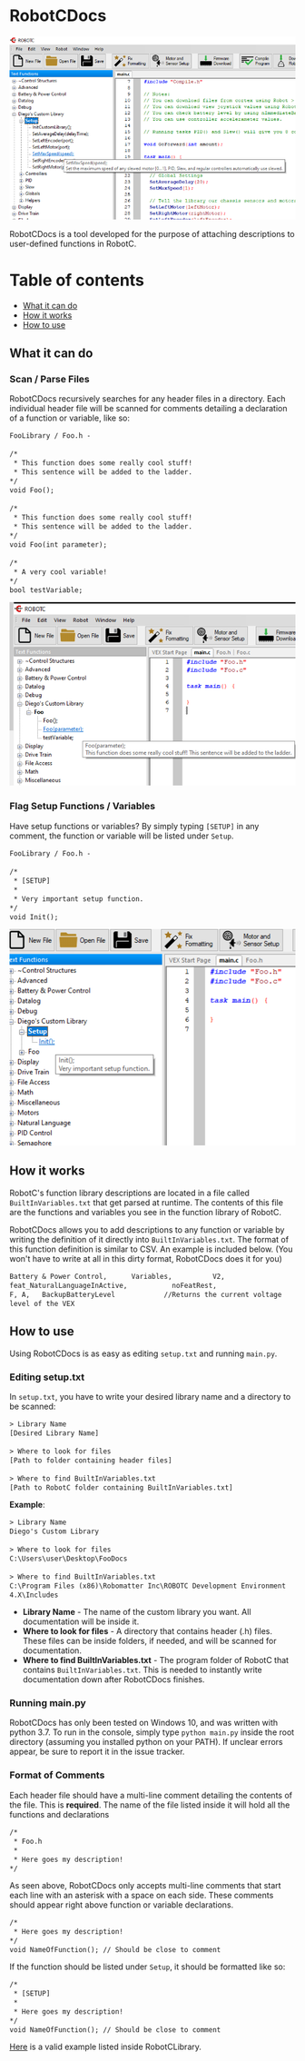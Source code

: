 # RobotCDocs
![Preview Image](/Images/Preview_Image.png)

RobotCDocs is a tool developed for the purpose of attaching descriptions to user-defined functions in RobotC. 


# Table of contents

* [What it can do](#what-it-can-do)
* [How it works](#how-it-works)
* [How to use](#how-to-use)


## What it can do
### Scan / Parse Files
RobotCDocs recursively searches for any header files in a directory. Each individual header file will be scanned for comments detailing a declaration of a function or variable, like so:

    FooLibrary / Foo.h - 

    /*
     * This function does some really cool stuff!
     * This sentence will be added to the ladder.
    */
    void Foo();

    /*
     * This function does some really cool stuff!
     * This sentence will be added to the ladder.
    */
    void Foo(int parameter);

    /*
     * A very cool variable!
    */
    bool testVariable;
   
![Preview Image](/Images/Foo_Image.png)

### Flag Setup Functions / Variables
Have setup functions or variables? By simply typing `[SETUP]` in any comment, the function or variable will be listed under `Setup`. 
    
    FooLibrary / Foo.h - 

    /*
     * [SETUP]
     *
     * Very important setup function.
    */
    void Init();


![Preview Image](/Images/Foo_Setup_Image.png)

## How it works
RobotC's function library descriptions are located in a file called `BuiltInVariables.txt` that get parsed at runtime. The contents of this file are the functions and variables you see in the function library of RobotC.

RobotCDocs allows you to add descriptions to any function or variable by writing the definition of it directly into `BuiltInVariables.txt`. The format of this function definition is similar to CSV. An example is included below. (You won't have to write at all in this dirty format, RobotCDocs does it for you)

    Battery & Power Control,      Variables,          V2,            feat_NaturalLanguageInActive,           noFeatRest,                   F, A,   BackupBatteryLevel            //Returns the current voltage level of the VEX 


## How to use
Using RobotCDocs is as easy as editing `setup.txt` and running `main.py`.

### Editing setup.txt
In `setup.txt`, you have to write your desired library name and a directory to be scanned:

    > Library Name
    [Desired Library Name]

    > Where to look for files
    [Path to folder containing header files]
    
    > Where to find BuiltInVariables.txt
    [Path to RobotC folder containing BuiltInVariables.txt]


__Example__:

    > Library Name
    Diego's Custom Library

    > Where to look for files
    C:\Users\user\Desktop\FooDocs

    > Where to find BuiltInVariables.txt
    C:\Program Files (x86)\Robomatter Inc\ROBOTC Development Environment 4.X\Includes


* __Library Name__ - The name of the custom library you want. All documentation will be inside it.
* __Where to look for files__ - A directory that contains header (.h) files. These files can be inside folders, if needed, and will be scanned for documentation.
* __Where to find BuiltInVariables.txt__ - The program folder of RobotC that contains `BuiltInVariables.txt`. This is needed to instantly write documentation down after RobotCDocs finishes.


### Running main.py
RobotCDocs has only been tested on Windows 10, and was written with python 3.7. To run in the console, simply type `python main.py` inside the root directory (assuming you installed python on your PATH). If unclear errors appear, be sure to report it in the issue tracker.


### Format of Comments

Each header file should have a multi-line comment detailing the contents of the file. This is __required__. The name of the file listed inside it will hold all the functions and declarations

    /*
     * Foo.h
     *
     * Here goes my description!
    */

As seen above, RobotCDocs only accepts multi-line comments that start each line with an asterisk with a space on each side. These comments should appear right above function or variable declarations.

    /*
     * Here goes my description!
    */
    void NameOfFunction(); // Should be close to comment

If the function should be listed under `Setup`, it should be formatted like so:

    /*
     * [SETUP]
     *
     * Here goes my description!
    */
    void NameOfFunction(); // Should be close to comment

[Here](https://github.com/Desperationis/RobotCLibrary/blob/master/Helpers/Helpers.h) is a valid example listed inside RobotCLibrary.




